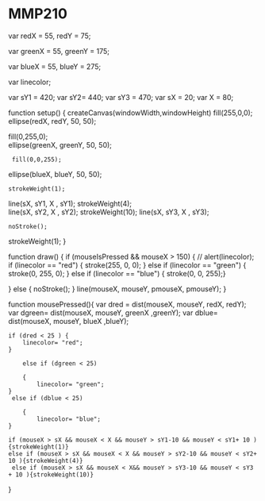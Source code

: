 # MMP210
var  redX = 55,
 redY = 75;

var  greenX = 55,
  greenY = 175;

var blueX = 55,
 blueY = 275;

var linecolor;

var sY1 = 420; 
var sY2= 440;
var sY3 = 470;
var sX = 20;
var X = 80;


function setup() {
  createCanvas(windowWidth,windowHeight)
 fill(255,0,0);   
ellipse(redX, redY, 50, 50);
    
 fill(0,255,0);   
ellipse(greenX, greenY, 50, 50);
    
    
     fill(0,0,255);   
ellipse(blueX, blueY, 50, 50);
    
    strokeWeight(1);  
line(sX, sY1, X , sY1);
strokeWeight(4);  
line(sX, sY2, X , sY2);
strokeWeight(10); 
line(sX, sY3, X , sY3);

    noStroke();
 strokeWeight(1);
}
    

    
function draw() {
  if (mouseIsPressed && mouseX > 150) {
     // alert(linecolor);
      if (linecolor == "red")
          {
            stroke(255, 0, 0);
            }
    else if (linecolor == "green")
    {
        stroke(0, 255, 0);
    }
       else if (linecolor == "blue")
    {
        stroke(0, 0, 255);}
      
  } else {
   noStroke();
  }
   line(mouseX, mouseY, pmouseX, pmouseY);
} 

function mousePressed(){
var dred = dist(mouseX, mouseY, redX, redY);
var dgreen= dist(mouseX, mouseY, greenX ,greenY); 
    var dblue= dist(mouseX, mouseY, blueX ,blueY);

    
    if (dred < 25 ) {
        linecolor= "red";
    }
        
        else if (dgreen < 25)
            
        {
            linecolor= "green";
    }
     else if (dblue < 25)
            
        {
            linecolor= "blue";
    }
    
    if (mouseX > sX && mouseX < X && mouseY > sY1-10 && mouseY < sY1+ 10 ){strokeWeight(1)}
    else if (mouseX > sX && mouseX < X && mouseY > sY2-10 && mouseY < sY2+ 10 ){strokeWeight(4)}
     else if (mouseX > sX && mouseX < X&& mouseY > sY3-10 && mouseY < sY3 + 10 ){strokeWeight(10)}
    
   
}


